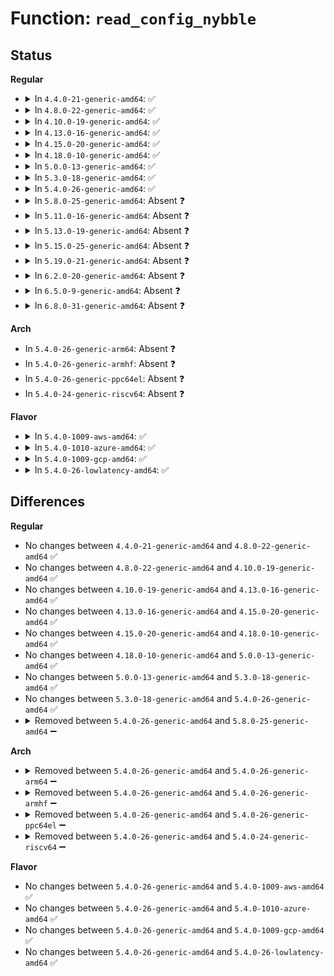 # Function: <code>read_config_nybble</code>

## Status
<b>Regular</b>
<ul>
<li>
<details>
<summary>In <code>4.4.0-21-generic-amd64</code>: ✅</summary>

```c
unsigned int read_config_nybble(struct pci_dev * router, unsigned int offset, unsigned int nr)
```

```json
{
  "name": "read_config_nybble",
  "collision_type": "Unique Static",
  "inline_type": "No",
  "funcs": [
    {
      "addr": 18446744071586156816,
      "name": "read_config_nybble",
      "external": false,
      "loc": "arch/x86/pci/irq.c:175",
      "file": "arch/x86/pci/irq.c",
      "inline": "seen, unknown",
      "caller_inline": [],
      "caller_func": [
        "arch/x86/pci/irq.c:pirq_amd756_get",
        "arch/x86/pci/irq.c:pirq_cyrix_get",
        "arch/x86/pci/irq.c:pirq_opti_get",
        "arch/x86/pci/irq.c:pirq_via_get",
        "arch/x86/pci/irq.c:pirq_via586_get",
        "arch/x86/pci/irq.c:pirq_ite_get",
        "arch/x86/pci/irq.c:pirq_ali_get"
      ]
    }
  ],
  "symbols": [
    {
      "addr": 18446744071586156816,
      "name": "read_config_nybble",
      "section": ".text",
      "bind": "STB_LOCAL",
      "size": 98
    }
  ]
}
```
</details>
</li>
<li>
<details>
<summary>In <code>4.8.0-22-generic-amd64</code>: ✅</summary>

```c
unsigned int read_config_nybble(struct pci_dev * router, unsigned int offset, unsigned int nr)
```

```json
{
  "name": "read_config_nybble",
  "collision_type": "Unique Static",
  "inline_type": "No",
  "funcs": [
    {
      "addr": 18446744071586569760,
      "name": "read_config_nybble",
      "external": false,
      "loc": "arch/x86/pci/irq.c:175",
      "file": "arch/x86/pci/irq.c",
      "inline": "seen, unknown",
      "caller_inline": [],
      "caller_func": [
        "arch/x86/pci/irq.c:pirq_amd756_get",
        "arch/x86/pci/irq.c:pirq_cyrix_get",
        "arch/x86/pci/irq.c:pirq_opti_get",
        "arch/x86/pci/irq.c:pirq_ite_get",
        "arch/x86/pci/irq.c:pirq_via586_get",
        "arch/x86/pci/irq.c:pirq_via_get",
        "arch/x86/pci/irq.c:pirq_ali_get"
      ]
    }
  ],
  "symbols": [
    {
      "addr": 18446744071586569760,
      "name": "read_config_nybble",
      "section": ".text",
      "bind": "STB_LOCAL",
      "size": 98
    }
  ]
}
```
</details>
</li>
<li>
<details>
<summary>In <code>4.10.0-19-generic-amd64</code>: ✅</summary>

```c
unsigned int read_config_nybble(struct pci_dev * router, unsigned int offset, unsigned int nr)
```

```json
{
  "name": "read_config_nybble",
  "collision_type": "Unique Static",
  "inline_type": "No",
  "funcs": [
    {
      "addr": 18446744071586751312,
      "name": "read_config_nybble",
      "external": false,
      "loc": "arch/x86/pci/irq.c:175",
      "file": "arch/x86/pci/irq.c",
      "inline": "seen, unknown",
      "caller_inline": [],
      "caller_func": [
        "arch/x86/pci/irq.c:pirq_amd756_get",
        "arch/x86/pci/irq.c:pirq_cyrix_get",
        "arch/x86/pci/irq.c:pirq_opti_get",
        "arch/x86/pci/irq.c:pirq_ite_get",
        "arch/x86/pci/irq.c:pirq_via586_get",
        "arch/x86/pci/irq.c:pirq_via_get",
        "arch/x86/pci/irq.c:pirq_ali_get"
      ]
    }
  ],
  "symbols": [
    {
      "addr": 18446744071586751312,
      "name": "read_config_nybble",
      "section": ".text",
      "bind": "STB_LOCAL",
      "size": 98
    }
  ]
}
```
</details>
</li>
<li>
<details>
<summary>In <code>4.13.0-16-generic-amd64</code>: ✅</summary>

```c
unsigned int read_config_nybble(struct pci_dev * router, unsigned int offset, unsigned int nr)
```

```json
{
  "name": "read_config_nybble",
  "collision_type": "Unique Static",
  "inline_type": "No",
  "funcs": [
    {
      "addr": 18446744071586878608,
      "name": "read_config_nybble",
      "external": false,
      "loc": "arch/x86/pci/irq.c:175",
      "file": "arch/x86/pci/irq.c",
      "inline": "seen, unknown",
      "caller_inline": [],
      "caller_func": [
        "arch/x86/pci/irq.c:pirq_amd756_get",
        "arch/x86/pci/irq.c:pirq_cyrix_get",
        "arch/x86/pci/irq.c:pirq_opti_get",
        "arch/x86/pci/irq.c:pirq_ite_get",
        "arch/x86/pci/irq.c:pirq_via586_get",
        "arch/x86/pci/irq.c:pirq_via_get",
        "arch/x86/pci/irq.c:pirq_ali_get"
      ]
    }
  ],
  "symbols": [
    {
      "addr": 18446744071586878608,
      "name": "read_config_nybble",
      "section": ".text",
      "bind": "STB_LOCAL",
      "size": 93
    }
  ]
}
```
</details>
</li>
<li>
<details>
<summary>In <code>4.15.0-20-generic-amd64</code>: ✅</summary>

```c
unsigned int read_config_nybble(struct pci_dev * router, unsigned int offset, unsigned int nr)
```

```json
{
  "name": "read_config_nybble",
  "collision_type": "Unique Static",
  "inline_type": "No",
  "funcs": [
    {
      "addr": 18446744071587367232,
      "name": "read_config_nybble",
      "external": false,
      "loc": "arch/x86/pci/irq.c:176",
      "file": "arch/x86/pci/irq.c",
      "inline": "seen, unknown",
      "caller_inline": [],
      "caller_func": [
        "arch/x86/pci/irq.c:pirq_amd756_get",
        "arch/x86/pci/irq.c:pirq_cyrix_get",
        "arch/x86/pci/irq.c:pirq_opti_get",
        "arch/x86/pci/irq.c:pirq_ite_get",
        "arch/x86/pci/irq.c:pirq_via586_get",
        "arch/x86/pci/irq.c:pirq_via_get",
        "arch/x86/pci/irq.c:pirq_ali_get"
      ]
    }
  ],
  "symbols": [
    {
      "addr": 18446744071587367232,
      "name": "read_config_nybble",
      "section": ".text",
      "bind": "STB_LOCAL",
      "size": 93
    }
  ]
}
```
</details>
</li>
<li>
<details>
<summary>In <code>4.18.0-10-generic-amd64</code>: ✅</summary>

```c
unsigned int read_config_nybble(struct pci_dev * router, unsigned int offset, unsigned int nr)
```

```json
{
  "name": "read_config_nybble",
  "collision_type": "Unique Static",
  "inline_type": "No",
  "funcs": [
    {
      "addr": 18446744071587671008,
      "name": "read_config_nybble",
      "external": false,
      "loc": "arch/x86/pci/irq.c:176",
      "file": "arch/x86/pci/irq.c",
      "inline": "seen, unknown",
      "caller_inline": [],
      "caller_func": [
        "arch/x86/pci/irq.c:pirq_amd756_get",
        "arch/x86/pci/irq.c:pirq_cyrix_get",
        "arch/x86/pci/irq.c:pirq_opti_get",
        "arch/x86/pci/irq.c:pirq_ite_get",
        "arch/x86/pci/irq.c:pirq_via586_get",
        "arch/x86/pci/irq.c:pirq_via_get",
        "arch/x86/pci/irq.c:pirq_ali_get"
      ]
    }
  ],
  "symbols": [
    {
      "addr": 18446744071587671008,
      "name": "read_config_nybble",
      "section": ".text",
      "bind": "STB_LOCAL",
      "size": 93
    }
  ]
}
```
</details>
</li>
<li>
<details>
<summary>In <code>5.0.0-13-generic-amd64</code>: ✅</summary>

```c
unsigned int read_config_nybble(struct pci_dev * router, unsigned int offset, unsigned int nr)
```

```json
{
  "name": "read_config_nybble",
  "collision_type": "Unique Static",
  "inline_type": "No",
  "funcs": [
    {
      "addr": 18446744071587802288,
      "name": "read_config_nybble",
      "external": false,
      "loc": "arch/x86/pci/irq.c:176",
      "file": "arch/x86/pci/irq.c",
      "inline": "seen, unknown",
      "caller_inline": [],
      "caller_func": [
        "arch/x86/pci/irq.c:pirq_amd756_get",
        "arch/x86/pci/irq.c:pirq_cyrix_get",
        "arch/x86/pci/irq.c:pirq_opti_get",
        "arch/x86/pci/irq.c:pirq_ite_get",
        "arch/x86/pci/irq.c:pirq_via586_get",
        "arch/x86/pci/irq.c:pirq_via_get",
        "arch/x86/pci/irq.c:pirq_ali_get"
      ]
    }
  ],
  "symbols": [
    {
      "addr": 18446744071587802288,
      "name": "read_config_nybble",
      "section": ".text",
      "bind": "STB_LOCAL",
      "size": 93
    }
  ]
}
```
</details>
</li>
<li>
<details>
<summary>In <code>5.3.0-18-generic-amd64</code>: ✅</summary>

```c
unsigned int read_config_nybble(struct pci_dev * router, unsigned int offset, unsigned int nr)
```

```json
{
  "name": "read_config_nybble",
  "collision_type": "Unique Static",
  "inline_type": "No",
  "funcs": [
    {
      "addr": 18446744071588107744,
      "name": "read_config_nybble",
      "external": false,
      "loc": "arch/x86/pci/irq.c:176",
      "file": "arch/x86/pci/irq.c",
      "inline": "seen, unknown",
      "caller_inline": [],
      "caller_func": [
        "arch/x86/pci/irq.c:pirq_amd756_get",
        "arch/x86/pci/irq.c:pirq_vlsi_get",
        "arch/x86/pci/irq.c:pirq_cyrix_get",
        "arch/x86/pci/irq.c:pirq_opti_get",
        "arch/x86/pci/irq.c:pirq_ite_get",
        "arch/x86/pci/irq.c:pirq_via586_get",
        "arch/x86/pci/irq.c:pirq_via_get",
        "arch/x86/pci/irq.c:pirq_ali_get"
      ]
    }
  ],
  "symbols": [
    {
      "addr": 18446744071588107744,
      "name": "read_config_nybble",
      "section": ".text",
      "bind": "STB_LOCAL",
      "size": 97
    }
  ]
}
```
</details>
</li>
<li>
<details>
<summary>In <code>5.4.0-26-generic-amd64</code>: ✅</summary>

```c
unsigned int read_config_nybble(struct pci_dev * router, unsigned int offset, unsigned int nr)
```

```json
{
  "name": "read_config_nybble",
  "collision_type": "Unique Static",
  "inline_type": "No",
  "funcs": [
    {
      "addr": 18446744071588313440,
      "name": "read_config_nybble",
      "external": false,
      "loc": "arch/x86/pci/irq.c:176",
      "file": "arch/x86/pci/irq.c",
      "inline": "seen, unknown",
      "caller_inline": [],
      "caller_func": [
        "arch/x86/pci/irq.c:pirq_amd756_get",
        "arch/x86/pci/irq.c:pirq_vlsi_get",
        "arch/x86/pci/irq.c:pirq_cyrix_get",
        "arch/x86/pci/irq.c:pirq_opti_get",
        "arch/x86/pci/irq.c:pirq_ite_get",
        "arch/x86/pci/irq.c:pirq_via586_get",
        "arch/x86/pci/irq.c:pirq_via_get",
        "arch/x86/pci/irq.c:pirq_ali_get"
      ]
    }
  ],
  "symbols": [
    {
      "addr": 18446744071588313440,
      "name": "read_config_nybble",
      "section": ".text",
      "bind": "STB_LOCAL",
      "size": 97
    }
  ]
}
```
</details>
</li>
<li>
<details>
<summary>In <code>5.8.0-25-generic-amd64</code>: Absent ❓</summary>

```json
{
  "name": "read_config_nybble",
  "collision_type": "Unique Static",
  "inline_type": "Full",
  "funcs": [
    {
      "addr": 18446744071591135235,
      "name": "read_config_nybble",
      "external": false,
      "loc": "arch/x86/pci/irq.c:176",
      "file": "arch/x86/pci/irq.c",
      "inline": "not declared, inlined",
      "caller_inline": [
        "arch/x86/pci/irq.c:pirq_amd756_get",
        "arch/x86/pci/irq.c:pirq_vlsi_get",
        "arch/x86/pci/irq.c:pirq_cyrix_get",
        "arch/x86/pci/irq.c:pirq_opti_get",
        "arch/x86/pci/irq.c:pirq_ite_get",
        "arch/x86/pci/irq.c:pirq_via586_get",
        "arch/x86/pci/irq.c:pirq_via_get",
        "arch/x86/pci/irq.c:pirq_ali_get"
      ],
      "caller_func": []
    }
  ],
  "symbols": []
}
```
</details>
</li>
<li>
<details>
<summary>In <code>5.11.0-16-generic-amd64</code>: Absent ❓</summary>

```json
{
  "name": "read_config_nybble",
  "collision_type": "Unique Static",
  "inline_type": "Full",
  "funcs": [
    {
      "addr": 18446744071591220243,
      "name": "read_config_nybble",
      "external": false,
      "loc": "arch/x86/pci/irq.c:176",
      "file": "arch/x86/pci/irq.c",
      "inline": "not declared, inlined",
      "caller_inline": [
        "arch/x86/pci/irq.c:pirq_amd756_get",
        "arch/x86/pci/irq.c:pirq_vlsi_get",
        "arch/x86/pci/irq.c:pirq_cyrix_get",
        "arch/x86/pci/irq.c:pirq_opti_get",
        "arch/x86/pci/irq.c:pirq_ite_get",
        "arch/x86/pci/irq.c:pirq_via586_get",
        "arch/x86/pci/irq.c:pirq_via_get",
        "arch/x86/pci/irq.c:pirq_ali_get"
      ],
      "caller_func": []
    }
  ],
  "symbols": []
}
```
</details>
</li>
<li>
<details>
<summary>In <code>5.13.0-19-generic-amd64</code>: Absent ❓</summary>

```json
{
  "name": "read_config_nybble",
  "collision_type": "Unique Static",
  "inline_type": "Full",
  "funcs": [
    {
      "addr": 18446744071591169603,
      "name": "read_config_nybble",
      "external": false,
      "loc": "arch/x86/pci/irq.c:176",
      "file": "arch/x86/pci/irq.c",
      "inline": "not declared, inlined",
      "caller_inline": [
        "arch/x86/pci/irq.c:pirq_amd756_get",
        "arch/x86/pci/irq.c:pirq_vlsi_get",
        "arch/x86/pci/irq.c:pirq_cyrix_get",
        "arch/x86/pci/irq.c:pirq_opti_get",
        "arch/x86/pci/irq.c:pirq_ite_get",
        "arch/x86/pci/irq.c:pirq_via586_get",
        "arch/x86/pci/irq.c:pirq_via_get",
        "arch/x86/pci/irq.c:pirq_ali_get"
      ],
      "caller_func": []
    }
  ],
  "symbols": []
}
```
</details>
</li>
<li>
<details>
<summary>In <code>5.15.0-25-generic-amd64</code>: Absent ❓</summary>

```json
{
  "name": "read_config_nybble",
  "collision_type": "Unique Static",
  "inline_type": "Full",
  "funcs": [
    {
      "addr": 18446744071592020099,
      "name": "read_config_nybble",
      "external": false,
      "loc": "arch/x86/pci/irq.c:315",
      "file": "arch/x86/pci/irq.c",
      "inline": "not declared, inlined",
      "caller_inline": [
        "arch/x86/pci/irq.c:pirq_amd756_get",
        "arch/x86/pci/irq.c:pirq_vlsi_get",
        "arch/x86/pci/irq.c:pirq_cyrix_get",
        "arch/x86/pci/irq.c:pirq_opti_get",
        "arch/x86/pci/irq.c:pirq_ite_get",
        "arch/x86/pci/irq.c:pirq_via586_get",
        "arch/x86/pci/irq.c:pirq_via_get",
        "arch/x86/pci/irq.c:pirq_ali_get"
      ],
      "caller_func": []
    }
  ],
  "symbols": []
}
```
</details>
</li>
<li>
<details>
<summary>In <code>5.19.0-21-generic-amd64</code>: Absent ❓</summary>

```json
{
  "name": "read_config_nybble",
  "collision_type": "Unique Static",
  "inline_type": "Full",
  "funcs": [
    {
      "addr": 18446744071593785971,
      "name": "read_config_nybble",
      "external": false,
      "loc": "arch/x86/pci/irq.c:412",
      "file": "arch/x86/pci/irq.c",
      "inline": "not declared, inlined",
      "caller_inline": [
        "arch/x86/pci/irq.c:pirq_amd756_get",
        "arch/x86/pci/irq.c:pirq_vlsi_get",
        "arch/x86/pci/irq.c:pirq_cyrix_get",
        "arch/x86/pci/irq.c:pirq_opti_get",
        "arch/x86/pci/irq.c:pirq_ite_get",
        "arch/x86/pci/irq.c:pirq_via586_get",
        "arch/x86/pci/irq.c:pirq_via_get",
        "arch/x86/pci/irq.c:pirq_ali_get"
      ],
      "caller_func": []
    }
  ],
  "symbols": []
}
```
</details>
</li>
<li>
<details>
<summary>In <code>6.2.0-20-generic-amd64</code>: Absent ❓</summary>

```json
{
  "name": "read_config_nybble",
  "collision_type": "Unique Static",
  "inline_type": "Full",
  "funcs": [
    {
      "addr": 18446744071595727471,
      "name": "read_config_nybble",
      "external": false,
      "loc": "arch/x86/pci/irq.c:412",
      "file": "arch/x86/pci/irq.c",
      "inline": "not declared, inlined",
      "caller_inline": [
        "arch/x86/pci/irq.c:pirq_amd756_get",
        "arch/x86/pci/irq.c:pirq_cyrix_get",
        "arch/x86/pci/irq.c:pirq_opti_get",
        "arch/x86/pci/irq.c:pirq_ite_get",
        "arch/x86/pci/irq.c:pirq_via586_get",
        "arch/x86/pci/irq.c:pirq_via_get",
        "arch/x86/pci/irq.c:pirq_ali_get"
      ],
      "caller_func": []
    }
  ],
  "symbols": []
}
```
</details>
</li>
<li>
<details>
<summary>In <code>6.5.0-9-generic-amd64</code>: Absent ❓</summary>

```json
{
  "name": "read_config_nybble",
  "collision_type": "Unique Static",
  "inline_type": "Full",
  "funcs": [
    {
      "addr": 18446744071596253423,
      "name": "read_config_nybble",
      "external": false,
      "loc": "arch/x86/pci/irq.c:412",
      "file": "arch/x86/pci/irq.c",
      "inline": "not declared, inlined",
      "caller_inline": [
        "arch/x86/pci/irq.c:pirq_amd756_get",
        "arch/x86/pci/irq.c:pirq_cyrix_get",
        "arch/x86/pci/irq.c:pirq_opti_get",
        "arch/x86/pci/irq.c:pirq_ite_get",
        "arch/x86/pci/irq.c:pirq_via586_get",
        "arch/x86/pci/irq.c:pirq_via_get",
        "arch/x86/pci/irq.c:pirq_ali_get"
      ],
      "caller_func": []
    }
  ],
  "symbols": []
}
```
</details>
</li>
<li>
<details>
<summary>In <code>6.8.0-31-generic-amd64</code>: Absent ❓</summary>

```json
{
  "name": "read_config_nybble",
  "collision_type": "Unique Static",
  "inline_type": "Full",
  "funcs": [
    {
      "addr": 18446744071597135903,
      "name": "read_config_nybble",
      "external": false,
      "loc": "arch/x86/pci/irq.c:412",
      "file": "arch/x86/pci/irq.c",
      "inline": "not declared, inlined",
      "caller_inline": [
        "arch/x86/pci/irq.c:pirq_amd756_get",
        "arch/x86/pci/irq.c:pirq_cyrix_get",
        "arch/x86/pci/irq.c:pirq_opti_get",
        "arch/x86/pci/irq.c:pirq_ite_get",
        "arch/x86/pci/irq.c:pirq_via586_get",
        "arch/x86/pci/irq.c:pirq_via_get",
        "arch/x86/pci/irq.c:pirq_ali_get"
      ],
      "caller_func": []
    }
  ],
  "symbols": []
}
```
</details>
</li>
</ul>
<b>Arch</b>
<ul>
<li>
In <code>5.4.0-26-generic-arm64</code>: Absent ❓
</li>
<li>
In <code>5.4.0-26-generic-armhf</code>: Absent ❓
</li>
<li>
In <code>5.4.0-26-generic-ppc64el</code>: Absent ❓
</li>
<li>
In <code>5.4.0-24-generic-riscv64</code>: Absent ❓
</li>
</ul>
<b>Flavor</b>
<ul>
<li>
<details>
<summary>In <code>5.4.0-1009-aws-amd64</code>: ✅</summary>

```c
unsigned int read_config_nybble(struct pci_dev * router, unsigned int offset, unsigned int nr)
```

```json
{
  "name": "read_config_nybble",
  "collision_type": "Unique Static",
  "inline_type": "No",
  "funcs": [
    {
      "addr": 18446744071587917088,
      "name": "read_config_nybble",
      "external": false,
      "loc": "arch/x86/pci/irq.c:176",
      "file": "arch/x86/pci/irq.c",
      "inline": "seen, unknown",
      "caller_inline": [],
      "caller_func": [
        "arch/x86/pci/irq.c:pirq_amd756_get",
        "arch/x86/pci/irq.c:pirq_vlsi_get",
        "arch/x86/pci/irq.c:pirq_cyrix_get",
        "arch/x86/pci/irq.c:pirq_opti_get",
        "arch/x86/pci/irq.c:pirq_ite_get",
        "arch/x86/pci/irq.c:pirq_via586_get",
        "arch/x86/pci/irq.c:pirq_via_get",
        "arch/x86/pci/irq.c:pirq_ali_get"
      ]
    }
  ],
  "symbols": [
    {
      "addr": 18446744071587917088,
      "name": "read_config_nybble",
      "section": ".text",
      "bind": "STB_LOCAL",
      "size": 97
    }
  ]
}
```
</details>
</li>
<li>
<details>
<summary>In <code>5.4.0-1010-azure-amd64</code>: ✅</summary>

```c
unsigned int read_config_nybble(struct pci_dev * router, unsigned int offset, unsigned int nr)
```

```json
{
  "name": "read_config_nybble",
  "collision_type": "Unique Static",
  "inline_type": "No",
  "funcs": [
    {
      "addr": 18446744071587633216,
      "name": "read_config_nybble",
      "external": false,
      "loc": "arch/x86/pci/irq.c:176",
      "file": "arch/x86/pci/irq.c",
      "inline": "seen, unknown",
      "caller_inline": [],
      "caller_func": [
        "arch/x86/pci/irq.c:pirq_amd756_get",
        "arch/x86/pci/irq.c:pirq_vlsi_get",
        "arch/x86/pci/irq.c:pirq_cyrix_get",
        "arch/x86/pci/irq.c:pirq_opti_get",
        "arch/x86/pci/irq.c:pirq_ite_get",
        "arch/x86/pci/irq.c:pirq_via586_get",
        "arch/x86/pci/irq.c:pirq_via_get",
        "arch/x86/pci/irq.c:pirq_ali_get"
      ]
    }
  ],
  "symbols": [
    {
      "addr": 18446744071587633216,
      "name": "read_config_nybble",
      "section": ".text",
      "bind": "STB_LOCAL",
      "size": 97
    }
  ]
}
```
</details>
</li>
<li>
<details>
<summary>In <code>5.4.0-1009-gcp-amd64</code>: ✅</summary>

```c
unsigned int read_config_nybble(struct pci_dev * router, unsigned int offset, unsigned int nr)
```

```json
{
  "name": "read_config_nybble",
  "collision_type": "Unique Static",
  "inline_type": "No",
  "funcs": [
    {
      "addr": 18446744071588250496,
      "name": "read_config_nybble",
      "external": false,
      "loc": "arch/x86/pci/irq.c:176",
      "file": "arch/x86/pci/irq.c",
      "inline": "seen, unknown",
      "caller_inline": [],
      "caller_func": [
        "arch/x86/pci/irq.c:pirq_amd756_get",
        "arch/x86/pci/irq.c:pirq_vlsi_get",
        "arch/x86/pci/irq.c:pirq_cyrix_get",
        "arch/x86/pci/irq.c:pirq_opti_get",
        "arch/x86/pci/irq.c:pirq_ite_get",
        "arch/x86/pci/irq.c:pirq_via586_get",
        "arch/x86/pci/irq.c:pirq_via_get",
        "arch/x86/pci/irq.c:pirq_ali_get"
      ]
    }
  ],
  "symbols": [
    {
      "addr": 18446744071588250496,
      "name": "read_config_nybble",
      "section": ".text",
      "bind": "STB_LOCAL",
      "size": 97
    }
  ]
}
```
</details>
</li>
<li>
<details>
<summary>In <code>5.4.0-26-lowlatency-amd64</code>: ✅</summary>

```c
unsigned int read_config_nybble(struct pci_dev * router, unsigned int offset, unsigned int nr)
```

```json
{
  "name": "read_config_nybble",
  "collision_type": "Unique Static",
  "inline_type": "No",
  "funcs": [
    {
      "addr": 18446744071588385920,
      "name": "read_config_nybble",
      "external": false,
      "loc": "arch/x86/pci/irq.c:176",
      "file": "arch/x86/pci/irq.c",
      "inline": "seen, unknown",
      "caller_inline": [],
      "caller_func": [
        "arch/x86/pci/irq.c:pirq_amd756_get",
        "arch/x86/pci/irq.c:pirq_vlsi_get",
        "arch/x86/pci/irq.c:pirq_cyrix_get",
        "arch/x86/pci/irq.c:pirq_opti_get",
        "arch/x86/pci/irq.c:pirq_ite_get",
        "arch/x86/pci/irq.c:pirq_via586_get",
        "arch/x86/pci/irq.c:pirq_via_get",
        "arch/x86/pci/irq.c:pirq_ali_get"
      ]
    }
  ],
  "symbols": [
    {
      "addr": 18446744071588385920,
      "name": "read_config_nybble",
      "section": ".text",
      "bind": "STB_LOCAL",
      "size": 97
    }
  ]
}
```
</details>
</li>
</ul>

## Differences
<b>Regular</b>
<ul>
<li>
No changes between <code>4.4.0-21-generic-amd64</code> and <code>4.8.0-22-generic-amd64</code> ✅
</li>
<li>
No changes between <code>4.8.0-22-generic-amd64</code> and <code>4.10.0-19-generic-amd64</code> ✅
</li>
<li>
No changes between <code>4.10.0-19-generic-amd64</code> and <code>4.13.0-16-generic-amd64</code> ✅
</li>
<li>
No changes between <code>4.13.0-16-generic-amd64</code> and <code>4.15.0-20-generic-amd64</code> ✅
</li>
<li>
No changes between <code>4.15.0-20-generic-amd64</code> and <code>4.18.0-10-generic-amd64</code> ✅
</li>
<li>
No changes between <code>4.18.0-10-generic-amd64</code> and <code>5.0.0-13-generic-amd64</code> ✅
</li>
<li>
No changes between <code>5.0.0-13-generic-amd64</code> and <code>5.3.0-18-generic-amd64</code> ✅
</li>
<li>
No changes between <code>5.3.0-18-generic-amd64</code> and <code>5.4.0-26-generic-amd64</code> ✅
</li>
<li>
<details>
<summary>Removed between <code>5.4.0-26-generic-amd64</code> and <code>5.8.0-25-generic-amd64</code> ➖</summary>

```c
unsigned int read_config_nybble(struct pci_dev * router, unsigned int offset, unsigned int nr)
```
</details>
</li>
</ul>
<b>Arch</b>
<ul>
<li>
<details>
<summary>Removed between <code>5.4.0-26-generic-amd64</code> and <code>5.4.0-26-generic-arm64</code> ➖</summary>

```c
unsigned int read_config_nybble(struct pci_dev * router, unsigned int offset, unsigned int nr)
```
</details>
</li>
<li>
<details>
<summary>Removed between <code>5.4.0-26-generic-amd64</code> and <code>5.4.0-26-generic-armhf</code> ➖</summary>

```c
unsigned int read_config_nybble(struct pci_dev * router, unsigned int offset, unsigned int nr)
```
</details>
</li>
<li>
<details>
<summary>Removed between <code>5.4.0-26-generic-amd64</code> and <code>5.4.0-26-generic-ppc64el</code> ➖</summary>

```c
unsigned int read_config_nybble(struct pci_dev * router, unsigned int offset, unsigned int nr)
```
</details>
</li>
<li>
<details>
<summary>Removed between <code>5.4.0-26-generic-amd64</code> and <code>5.4.0-24-generic-riscv64</code> ➖</summary>

```c
unsigned int read_config_nybble(struct pci_dev * router, unsigned int offset, unsigned int nr)
```
</details>
</li>
</ul>
<b>Flavor</b>
<ul>
<li>
No changes between <code>5.4.0-26-generic-amd64</code> and <code>5.4.0-1009-aws-amd64</code> ✅
</li>
<li>
No changes between <code>5.4.0-26-generic-amd64</code> and <code>5.4.0-1010-azure-amd64</code> ✅
</li>
<li>
No changes between <code>5.4.0-26-generic-amd64</code> and <code>5.4.0-1009-gcp-amd64</code> ✅
</li>
<li>
No changes between <code>5.4.0-26-generic-amd64</code> and <code>5.4.0-26-lowlatency-amd64</code> ✅
</li>
</ul>
